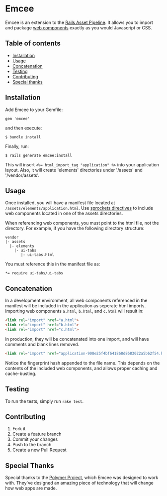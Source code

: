 # Emcee

Emcee is an extension to the [Rails Asset Pipeline](http://guides.rubyonrails.org/asset_pipeline.html).
It allows you to import and package [web components](http://www.w3.org/TR/components-intro/) exactly as
you would Javascript or CSS.

## Table of contents

* [Installation](#installation)
* [Usage](#usage)
* [Concatenation](#concatenation)
* [Testing](#testing)
* [Contributing](#contributing)
* [Special thanks](#special-thanks)

## Installation

Add Emcee to your Gemfile:

    gem 'emcee'

and then execute:

    $ bundle install

Finally, run:

    $ rails generate emcee:install

This will insert `<%= html_import_tag "application" %>` into your application layout. Also,
it will create 'elements' directories under '/assets' and '/vendor/assets'.

## Usage

Once installed, you will have a manifest file located at `/assets/elements/application.html`.
Use [sprockets directives](https://github.com/sstephenson/sprockets#sprockets-directives) to
include web components located in one of the assets directories.

When referencing web components, you must point to the html file, not the directory. For example,
if you have the following directory structure:
```
vendor
|- assets
  |- elements
    |- ui-tabs
       |- ui-tabs.html
```
You must reference this in the manifest file as:
```
*= require ui-tabs/ui-tabs
```

## Concatenation

In a development environment, all web components referenced in the manifest will be included
in the application as seperate html imports. Importing web components `a.html`, `b.html`, and
`c.html` will result in:
```html
<link rel="import" href="a.html">
<link rel="import" href="b.html">
<link rel="import" href="c.html">
```

In production, they will be concatenated into one import, and will have comments and blank lines
removed.
```html
<link rel="import" href="application-908e25f4bf641868d8683022a5b62f54.html">
```
Notice the fingerprint hash appended to the file name. This depends on the contents of the included
web components, and allows proper caching and cache-busting.

## Testing

To run the tests, simply run `rake test`.

## Contributing

1. Fork it
2. Create a feature branch
3. Commit your changes
4. Push to the branch
5. Create a new Pull Request

## Special Thanks

Special thanks to the [Polymer Project](http://www.polymer-project.org/), which Emcee
was designed to work with. They've designed an amazing piece of technology that
will change how web apps are made.
